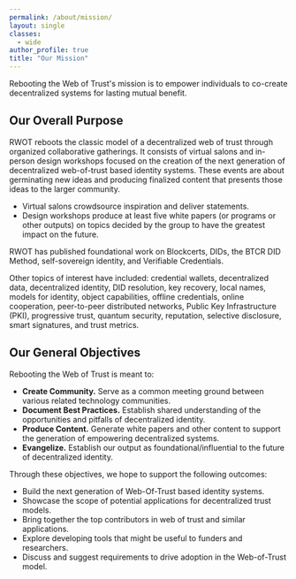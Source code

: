 ```yaml
---
permalink: /about/mission/
layout: single
classes:
  - wide
author_profile: true
title: "Our Mission"
---
```

Rebooting the Web of Trust's mission is to empower individuals to co-create decentralized systems for lasting mutual benefit.

## Our Overall Purpose

RWOT reboots the classic model of a decentralized web of trust through organized collaborative gatherings. It consists of virtual salons and in-person design workshops focused on the creation of the next generation of decentralized web-of-trust based identity systems. These events are about germinating new ideas and producing finalized content that presents those ideas to the larger community.

* Virtual salons crowdsource inspiration and deliver statements.
* Design workshops produce at least five white papers (or programs or other outputs) on topics decided by the group to have the greatest impact on the future.

RWOT has published foundational work on Blockcerts, DIDs, the BTCR DID Method, self-sovereign identity, and Verifiable Credentials.

Other topics of interest have included: credential wallets, decentralized data, decentralized identity, DID resolution, key recovery, local names, models for identity, object capabilities, offline credentials, online cooperation, peer-to-peer distributed networks, Public Key Infrastructure (PKI), progressive trust, quantum security, reputation, selective disclosure, smart signatures, and trust metrics.

## Our General Objectives

Rebooting the Web of Trust is meant to:

* **Create Community.** Serve as a common meeting ground between various related technology communities.
* **Document Best Practices.** Establish shared understanding of the opportunities and pitfalls of decentralized identity.
* **Produce Content.** Generate white papers and other content to support the generation of empowering decentralized systems.
* **Evangelize.** Establish our output as foundational/influential to the future of decentralized identity.

Through these objectives, we hope to support the following outcomes:

* Build the next generation of Web-Of-Trust based identity systems.
* Showcase the scope of potential applications for decentralized trust models.
* Bring together the top contributors in web of trust and similar applications.
* Explore developing tools that might be useful to funders and researchers.
* Discuss and suggest requirements to drive adoption in the Web-of-Trust model.
